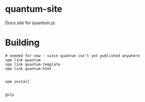 # quantum-site

Docs site for quantum.js.

# Building

    # needed for now - since quantum isn't yet published anywhere
    npm link quantum
    npm link quantum-template
    npm link quantum-html


    npm install


    gulp
